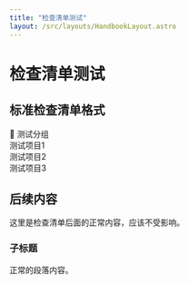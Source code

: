 ```yaml
---
title: "检查清单测试"
layout: /src/layouts/HandbookLayout.astro
---
```


# 检查清单测试

## 标准检查清单格式

<div class="checklist-grid">
<div class="checklist-section">
<div class="checklist-section-title">🧠 测试分组</div>
<div class="checklist-items">
<div class="checklist-item">
<div class="checklist-checkbox"></div>
<div class="checklist-text">测试项目1</div>
</div>
<div class="checklist-item">
<div class="checklist-checkbox"></div>
<div class="checklist-text">测试项目2</div>
</div>
<div class="checklist-item">
<div class="checklist-checkbox"></div>
<div class="checklist-text">测试项目3</div>
</div>
</div>
</div>
</div>

## 后续内容

这里是检查清单后面的正常内容，应该不受影响。

### 子标题

正常的段落内容。 